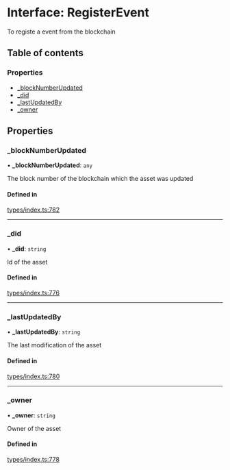 # Interface: RegisterEvent

To registe a event from the blockchain

## Table of contents

### Properties

- [\_blockNumberUpdated](RegisterEvent.md#_blocknumberupdated)
- [\_did](RegisterEvent.md#_did)
- [\_lastUpdatedBy](RegisterEvent.md#_lastupdatedby)
- [\_owner](RegisterEvent.md#_owner)

## Properties

### \_blockNumberUpdated

• **\_blockNumberUpdated**: `any`

The block number of the blockchain which the asset was updated

#### Defined in

[types/index.ts:782](https://github.com/nevermined-io/react-components/blob/f13a3b1/catalog/src/types/index.ts#L782)

___

### \_did

• **\_did**: `string`

Id of the asset

#### Defined in

[types/index.ts:776](https://github.com/nevermined-io/react-components/blob/f13a3b1/catalog/src/types/index.ts#L776)

___

### \_lastUpdatedBy

• **\_lastUpdatedBy**: `string`

The last modification of the asset

#### Defined in

[types/index.ts:780](https://github.com/nevermined-io/react-components/blob/f13a3b1/catalog/src/types/index.ts#L780)

___

### \_owner

• **\_owner**: `string`

Owner of the asset

#### Defined in

[types/index.ts:778](https://github.com/nevermined-io/react-components/blob/f13a3b1/catalog/src/types/index.ts#L778)
